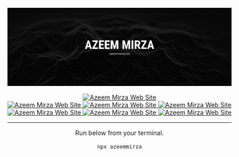 [![Azeem Mirza](/assets/banner.png)](https://azeemmirza.co)

<div style="text-align:center">
<a href="https://azeemmirza.co">
<img src="https://img.shields.io/badge/website-000?style=for-the-badge&logo=atandt&logoColor=white" alt="Azeem Mirza Web Site">
</a>
<div style="text-align:center">
<a href="https://azeemmirza.co/blog">
<img src="https://img.shields.io/badge/Blog-000?style=for-the-badge&logo=wordpress&logoColor=white" alt="Azeem Mirza Web Site">
</a>
<a href="https://instagram.com/azeeemmirza">
<img src="https://img.shields.io/badge/Instagram-000?style=for-the-badge&logo=instagram&logoColor=white" alt="Azeem Mirza Web Site">
</a>

<a href="https://twitter.com/azeeemmirza">
<img src="https://img.shields.io/badge/Twitter-000?style=for-the-badge&logo=twitter&logoColor=white" alt="Azeem Mirza Web Site">
</a>

<a href="https://linkedin.com/azeeemmirza">
<img src="https://img.shields.io/badge/LinkedIn-000?style=for-the-badge&logo=linkedin&logoColor=white" alt="Azeem Mirza Web Site">
</a>

<a href="https://github.com/azeemmirza">
<img src="https://img.shields.io/badge/github-000000?style=for-the-badge&logo=github&logoColor=white" alt="Azeem Mirza Web Site">
</a>
<a href="https://azeemmirza.co/rss">
<img src="https://img.shields.io/badge/rss-000000?style=for-the-badge&logo=rss&logoColor=white" alt="Azeem Mirza Web Site">
</a>
</div>

---

Run below from your terminal.
```bash
npx azeemmirza
```








